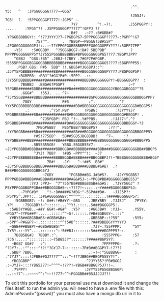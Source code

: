 

                                                             .^^.                     Y5:   ^   :JPGGGGGGG?777~~GGG7            
                                                             !J55J!:                  7G5!  ?.  !5PPGGGGGP7777!:JGP5^ ~.        
                                  7Y7         ^!.~7!.       .J55PGGPY!:      .....    :YPG5^?? .J5PPGGGGGP??777^!GPPJ ??        
                                 :B#?   .~??.:B#GBB#?       .YPGGBBBBBGY!:.^!7?JYYYJ?7~?PGBGPG7~5PPPGGGGGP???77~:PGPP^!G7       
                  75?^^.      .  ?BBGP~~PBG&G!5B#55P^       .JPGGGGGGGGGGPJ!:..:~7?YPPGPGGBBBBBPPPPGGGGGGPPY???!:5GPP77PP^      
        ~Y5!    :5#GGBBY   ^?5GGGBGG7~!B#? 5BBPBB^           ?PPPPPGGGGGGPP5Y?JY555PGGGBBBBBBB#BPGGGGGGGGPG5???7:YBGPYJPP?      
        ^GBBJ  ^GBG:!B5^ .JBBJ~!7BBY .7#GP7P#PGBP.           !5555PPGGGGBGGGGGBBBBBBBBBB#######BGGGGGGGGGGG5???7:5BGPPPP55:     
         .PGB?.GBG: P#5  5BB^ !!.GBG5#YJGGBPJ::^:            :JJYY5PGBBBB##########BB###########BGGGGGGGGGGPY??7:PBGPGGP5P!     
          :BGBPBB~ :BBJ^?#GG?P#P.~5PP?. .::.                  !JY55PBBBBBB######B################BBBBBGGGGGGGPY!~BBGGGBGPP?  :  
           7BGBBJ  .BBG#G?PGGP7    .                        :~?Y5PGBB######BBBB#############B####BBGGGGGGGGGGGGJYBGGGGBGGG?^?5  
           .GGG#^   !55J.  .. ^7~                         ^7JY55GBB####BBBBBB###################BGPGGGGGGGGGGGGGGGGGGBBBGGPPP?  
            7GGY              P#5         :^.           ^?YYY5PGBBBBBBBBBB################BB#BBBBGGGGGGGGGGGGGGGGGGGGB#BGGP5!   
             .:         .^75Y.PBY       !PGBG:        :7JYYYYJ?YPGBBBBBB####BB#######B#####B#BGGGBGGGGGGGGGGGGGGGGGGG#BBGGP! .  
                    ^7J5PGBP! PBJ ^!~..Y#PPB5.      .!JJ?7~^.^?5PGBBBB####BB#########B#####B##BGGGGGGGGGGGGGGGGGGGGGBBBBGGY~?J  
                  7PBGPGBB7   PB5YBBB??BBGBP57     :??!^.  .!YY5GGBB####BB################BB###BGGGGGGGGGGGGGGGGGGGGGGBBGGPP5Y  
                 Y#5!775BB^   5B##5GB5JBGBBBB!    ^7~.    :?YYPGBBB###BBB##########BB####BBBBBBBB####BBBGGGGGGGGGGGGGG#BBBGPP5  
                .BB55B55GB!   YBBG.5BGGB55Y7:    .~.     ~JJYPGBBBB#BBBB########BBBGGB##BBBBBB#####BBB###BGGGGGGGGGGGBB##BBGP5  
                 ^JYJ! 7BB?   !#B5 ~PPY^^!:  ~J7        ~JJYPPBBBBBBBBB#######BBBBBGGB#BBBB####BBGGBBPJ?!~?BBBGGGGGGGGBBB#BG5Y  
                       7B#!   .JY!   ^~!##5 .BB#^      ~JJY5PGBBBBGGBBBBB######BBBBGB#BBB###BBBBB#&#B7  .?B#B#BGGGGGGGGGBBG5YJ  
                     ~7GBY       ^PG5BB##BG.J#B#5?.   :JJYY5GBB5?PPPPGBBB#BBBB###BBB##B######B##&&#5J~:~YPGB#BB#BGGGGGGBBG55J^  
               :7YJ :PPJ~  ^7^?55?BB#BBB&BBGB#&G#5:  .?JYY5GGJ^ ?P5YPPPGGGBGPPGB###BBGGGGB#5~:~???7!~::::.:~Y####BGGGGBBGP5J:   
          .~7YPG#BY    ^!~:B#####G?#BG:^~5GP###B#~   ~JJJ5P?:  :P5YP5^.JPP!:..:J#&#GGGGGGB?:^^^^^::..:::::...?####BGGGGGP5?:    
        !5GBBBGB7: ~!: G##:!#B#YY!~&BG    .JBBYBBY  .?JJ5J^    7PY5Y:  .YP!.   :75GGBBY!~^::::::...^^Y!.::::..5###BGGGGP5!.     
      :5#B5YY#GB..~##Y GG#!~#G#^  :Y5?    :#GGJB#Y  :YJJ~     .Y55Y.    ~PGG7^~?YPG##P!......:::::^^~G!.:::::.?#B#BGBGGY~.:::^  
      Y#BY5B##GBGBB#B5~#GBB#&B#:          .GBBBBP::!?55^      :5Y5:    .~5PP^~P#&&P7~:.:::::::::^^!5#B^::::::.?###BBBBGYYYYYYJ  
      ~GGB###BGBP!~#GBG#BGBG!^^            .7J?~:?55PPPP:     ^5Y^     .7Y5Y.::~YY^....:::::::^:!5##BJ::::::::5#####BGPPP5?~:.  
        7BBB5BG#J  7BBBY.:^.                    !555PPPG~     :57       :7J5!....:^::::::::::~75BG5J?^:::::::7#####BGP5Y7:      
       ~BGB7 GG#7   :^:                         ?PPPPPPG~     .?:        ^?JY7:..:^^::::^!?!^?GYJ7~7~::::::~7P#B##BGGPY7~!7???  
      .GBBP 7BBG.                         .:~!~:^5GBBBGG~      :          .^7YJ7^::::!JPBB##GJ7??7^^:::^~!??JBBG##BBGP555Y?!^.  
       YBGBGBBP^                         ^?JYY55?!PB#BGGJ                   .:~JYJ7~:::!YBG5J77!~^^^^~!???!~YBGB##BBGGP5J7!!~.  
       .7YPPY!                          :JYYY55PG5GBBGGGP:                    ...:~!7^:.:~~~~^^:^~~!!777~^^~PGGGBB##B5JJJJJ??!  

 
 To edit this portfolio for your personal use must download it and change the files itself. to run the admin you will need to have a .env file with this: AdminPsswd="{psswd}" you must also have a mongo db uri in it to